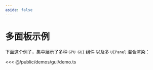 ```yaml
---
aside: false
---
```

# 多面板示例


下面这个例子，集中展示了多种 `GPU GUI` 组件 以及多 `UIPanel` 混合渲染：

<Demo :height="500" src="/demos/gui/demo.ts"></Demo>

<<< @/public/demos/gui/demo.ts
